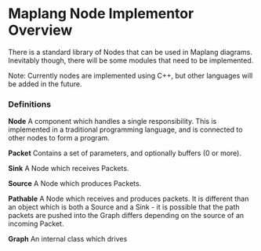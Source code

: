# Maplang Node Implementor Overview

There is a standard library of Nodes that can be used in Maplang diagrams. Inevitably though, there will be some modules that need to be implemented.

Note: Currently nodes are implemented using C++, but other languages will be added in the future.

### Definitions

**Node** A component which handles a single responsibility. This is implemented in a traditional programming language, and is connected to other nodes to form a program.

**Packet** Contains a set of parameters, and optionally buffers (0 or more).

**Sink** A Node which receives Packets.

**Source** A Node which produces Packets.

**Pathable** A Node which receives and produces packets. It is different than an object which is both a Source and a Sink - it is possible that the path packets are pushed into the Graph differs depending on the source of an incoming Packet.

**Graph** An internal class which drives 

